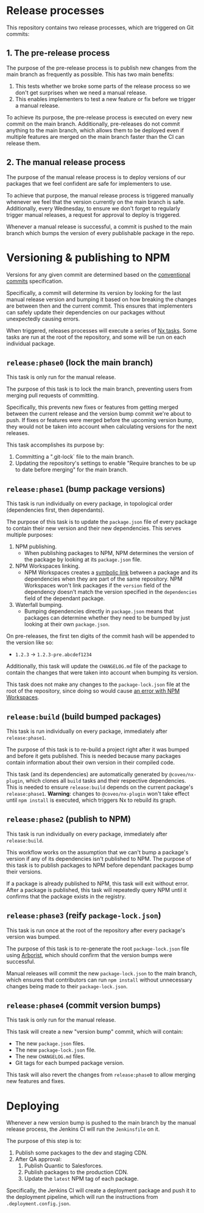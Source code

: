 # Release processes

This repository contains two release processes, which are triggered on Git commits:

## 1. The pre-release process

The purpose of the pre-release process is to publish new changes from the main branch as frequently as possible. This has two main benefits:

1. This tests whether we broke some parts of the release process so we don't get surprises when we need a manual release.
2. This enables implementers to test a new feature or fix before we trigger a manual release.

To achieve its purpose, the pre-release process is executed on every new commit on the main branch. Additionally, pre-releases do not commit anything to the main branch, which allows them to be deployed even if multiple features are merged on the main branch faster than the CI can release them.

## 2. The manual release process

The purpose of the manual release process is to deploy versions of our packages that we feel confident are safe for implementers to use.

To achieve that purpose, the manual release process is triggered manually whenever we feel that the version currently on the main branch is safe. Additionally, every Wednesday, to ensure we don't forget to regularly trigger manual releases, a request for approval to deploy is triggered.

Whenever a manual release is successful, a commit is pushed to the main branch which bumps the version of every publishable package in the repo.

# Versioning & publishing to NPM

Versions for any given commit are determined based on the [conventional commits](https://www.conventionalcommits.org/en/v1.0.0/) specification.

Specifically, a commit will determine its version by looking for the last manual release version and bumping it based on how breaking the changes are between then and the current commit. This ensures that implementers can safely update their dependencies on our packages without unexpectedly causing errors.

When triggered, releases processes will execute a series of [Nx tasks](https://nx.dev/core-features/run-tasks). Some tasks are run at the root of the repository, and some will be run on each individual package.

## `release:phase0` (lock the main branch)

This task is only run for the manual release.

The purpose of this task is to lock the main branch, preventing users from merging pull requests of committing.

Specifically, this prevents new fixes or features from getting merged between the current release and the version bump commit we're about to push. If fixes or features were merged before the upcoming version bump, they would not be taken into account when calculating versions for the next releases.

This task accomplishes its purpose by:

1. Committing a ".git-lock` file to the main branch.
2. Updating the repository's settings to enable "Require branches to be up to date before merging" for the main branch.

## `release:phase1` (bump package versions)

This task is run individually on every package, in topological order (dependencies first, then dependants).

The purpose of this task is to update the `package.json` file of every package to contain their new version and their new dependencies. This serves multiple purposes:

1. NPM publishing.
   - When publishing packages to NPM, NPM determines the version of the package by looking at its `package.json` file.
2. NPM Workspaces linking.
   - NPM Workspaces creates a [symbolic link](https://en.wikipedia.org/wiki/Symbolic_link) between a package and its dependencies when they are part of the same repository. NPM Workspaces won't link packages if the `version` field of the dependency doesn't match the version specified in the `dependencies` field of the dependant package.
3. Waterfall bumping.
   - Bumping dependencies directly in `package.json` means that packages can determine whether they need to be bumped by just looking at their own `package.json`.

On pre-releases, the first ten digits of the commit hash will be appended to the version like so:

- `1.2.3` -> `1.2.3-pre.abcdef1234`

Additionally, this task will update the `CHANGELOG.md` file of the package to contain the changes that were taken into account when bumping its version.

This task does not make any changes to the `package-lock.json` file at the root of the repository, since doing so would cause [an error with NPM Workspaces](https://github.com/npm/cli/issues/5506).

## `release:build` (build bumped packages)

This task is run individually on every package, immediately after `release:phase1`.

The purpose of this task is to re-build a project right after it was bumped and before it gets published. This is needed because many packages contain information about their own version in their compiled code.

This task (and its dependencies) are automatically generated by `@coveo/nx-plugin`, which clones all `build` tasks and their respective dependencies. This is needed to ensure `release:build` depends on the current package's `release:phase1`. **Warning**: changes to `@coveo/nx-plugin` won't take effect until `npm install` is executed, which triggers Nx to rebuild its graph.

## `release:phase2` (publish to NPM)

This task is run individually on every package, immediately after `release:build`.

This workflow works on the assumption that we can't bump a package's version if any of its dependencies isn't published to NPM. The purpose of this task is to publish packages to NPM before dependant packages bump their versions.

If a package is already published to NPM, this task will exit without error. After a package is published, this task will repeatedly query NPM until it confirms that the package exists in the registry.

## `release:phase3` (reify `package-lock.json`)

This task is run once at the root of the repository after every package's version was bumped.

The purpose of this task is to re-generate the root `package-lock.json` file using [Arborist](https://www.npmjs.com/package/@npmcli/arborist), which should confirm that the version bumps were successful.

Manual releases will commit the new `package-lock.json` to the main branch, which ensures that contributors can run `npm install` without unnecessary changes being made to their `package-lock.json`.

## `release:phase4` (commit version bumps)

This task is only run for the manual release.

This task will create a new "version bump" commit, which will contain:

- The new `package.json` files.
- The new `package-lock.json` file.
- The new `CHANGELOG.md` files.
- Git tags for each bumped package version.

This task will also revert the changes from `release:phase0` to allow merging new features and fixes.

# Deploying

Whenever a new version bump is pushed to the main branch by the manual release process, the Jenkins CI will run the `Jenkinsfile` on it.

The purpose of this step is to:

1. Publish some packages to the dev and staging CDN.
2. After QA approval:
   1. Publish Quantic to Salesforces.
   2. Publish packages to the production CDN.
   3. Update the `latest` NPM tag of each package.

Specifically, the Jenkins CI will create a deployment package and push it to the deployment pipeline, which will run the instructions from `.deployment.config.json`.
